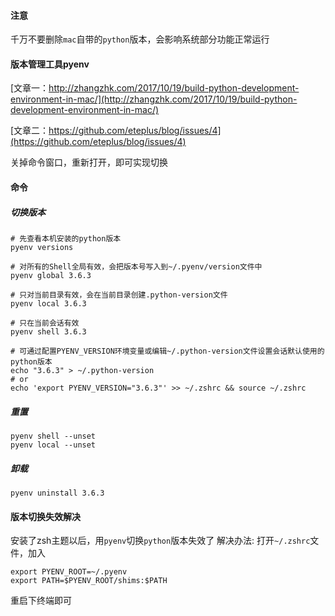 #### 注意
千万不要删除`mac`自带的`python`版本，会影响系统部分功能正常运行


#### 版本管理工具pyenv

[文章一：http://zhangzhk.com/2017/10/19/build-python-development-environment-in-mac/](http://zhangzhk.com/2017/10/19/build-python-development-environment-in-mac/)


[文章二：https://github.com/eteplus/blog/issues/4](https://github.com/eteplus/blog/issues/4)



关掉命令窗口，重新打开，即可实现切换

#### 命令
##### 切换版本
```
# 先查看本机安装的python版本
pyenv versions

# 对所有的Shell全局有效，会把版本号写入到~/.pyenv/version文件中
pyenv global 3.6.3

# 只对当前目录有效，会在当前目录创建.python-version文件
pyenv local 3.6.3

# 只在当前会话有效
pyenv shell 3.6.3

# 可通过配置PYENV_VERSION环境变量或编辑~/.python-version文件设置会话默认使用的python版本
echo "3.6.3" > ~/.python-version
# or
echo 'export PYENV_VERSION="3.6.3"' >> ~/.zshrc && source ~/.zshrc

```

##### 重置
```
pyenv shell --unset
pyenv local --unset
```

##### 卸载
```
pyenv uninstall 3.6.3
```

#### 版本切换失效解决
安装了zsh主题以后，用`pyenv`切换`python`版本失效了
解决办法:
打开`~/.zshrc`文件，加入
```
export PYENV_ROOT=~/.pyenv
export PATH=$PYENV_ROOT/shims:$PATH
```
重启下终端即可